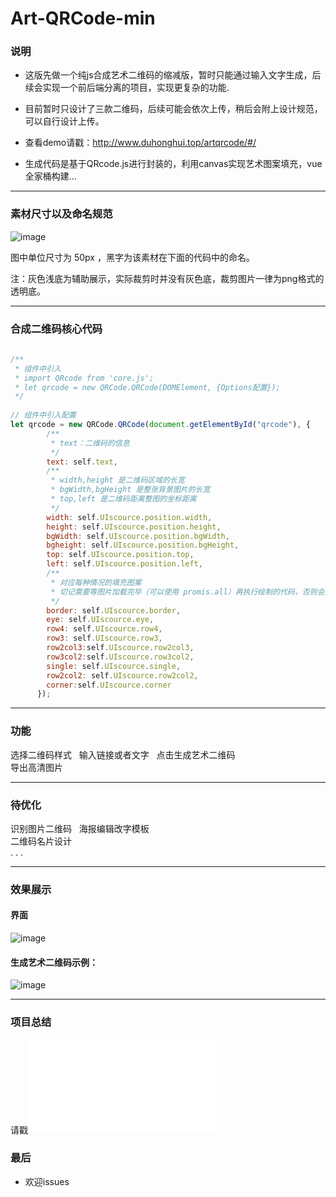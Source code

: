 # Art-QRCode-min      
### 说明
- 这版先做一个纯js合成艺术二维码的缩减版，暂时只能通过输入文字生成，后续会实现一个前后端分离的项目，实现更复杂的功能.  

- 目前暂时只设计了三款二维码，后续可能会依次上传，稍后会附上设计规范，可以自行设计上传。  
  
- 查看demo请戳：http://www.duhonghui.top/artqrcode/#/

- 生成代码是基于QRcode.js进行封装的，利用canvas实现艺术图案填充，vue全家桶构建...
---
  
### 素材尺寸以及命名规范
![image](http://wx3.sinaimg.cn/mw690/a73bc6a1ly1fml6ed2m30j20s00gzmz1.jpg)    

图中单位尺寸为 50px ，黑字为该素材在下面的代码中的命名。    

注：灰色浅底为辅助展示，实际裁剪时并没有灰色底，裁剪图片一律为png格式的透明底。  

---

### 合成二维码核心代码
```js
 
/**
 * 组件中引入
 * import QRcode from 'core.js';
 * let qrcode = new QRCode.QRCode(DOMElement, {Options配置});
 */   
 
// 组件中引入配置
let qrcode = new QRCode.QRCode(document.getElementById("qrcode"), {
        /**
         * text：二维码的信息
         */
        text: self.text,
        /**
         * width,height 是二维码区域的长宽
         * bgWidth,bgHeight 是整张背景图片的长宽
         * top,left 是二维码距离整图的坐标距离
         */
        width: self.UIscource.position.width,
        height: self.UIscource.position.height,
        bgWidth: self.UIscource.position.bgWidth,
        bgheight: self.UIscource.position.bgHeight,
        top: self.UIscource.position.top,
        left: self.UIscource.position.left,
        /**
         * 对应每种情况的填充图案
         * 切记需要等图片加载完毕（可以使用 promis.all）再执行绘制的代码，否则会报错
         */
        border: self.UIscource.border,
        eye: self.UIscource.eye,
        row4: self.UIscource.row4,
        row3: self.UIscource.row3,
        row2col3:self.UIscource.row2col3,
        row3col2:self.UIscource.row3col2,
        single: self.UIscource.single,
        row2col2: self.UIscource.row2col2,
        corner:self.UIscource.corner
      });
```
---
### 功能
选择二维码样式  
输入链接或者文字    
点击生成艺术二维码  
导出高清图片  

---
### 待优化
识别图片二维码  
海报编辑改字模板  
二维码名片设计  
. . .

---
### 效果展示
#### 界面
![image](http://wx2.sinaimg.cn/mw690/a73bc6a1ly1flv9o0y775j20yj0hpk0d.jpg)  
#### 生成艺术二维码示例：
![image](http://wx2.sinaimg.cn/mw690/a73bc6a1ly1fmeydtz4jej21kw0qzgz6.jpg)

---

### 项目总结
请戳![项目总结](问题汇总.md)

### 最后
- 欢迎issues


